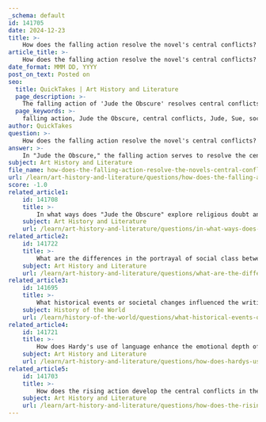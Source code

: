 ```yaml
---
_schema: default
id: 141705
date: 2024-12-23
title: >-
    How does the falling action resolve the novel's central conflicts?
article_title: >-
    How does the falling action resolve the novel's central conflicts?
date_format: MMM DD, YYYY
post_on_text: Posted on
seo:
  title: QuickTakes | Art History and Literature
  page_description: >-
    The falling action of 'Jude the Obscure' resolves central conflicts through tragic outcomes for Jude and Sue, highlighting societal constraints and the futility of their aspirations amid personal failures and societal hypocrisy.
  page_keywords: >-
    falling action, Jude the Obscure, central conflicts, Jude, Sue, societal constraints, personal failures, marriage, critique, tragedy, aspirations, loss, disillusionment, isolation, societal norms, fatalism, class limitations, religious doubt
author: QuickTakes
question: >-
    How does the falling action resolve the novel's central conflicts?
answer: >-
    In "Jude the Obscure," the falling action serves to resolve the central conflicts primarily through the tragic outcomes of the main characters, Jude and Sue. As the narrative progresses towards its conclusion, the complexities of their relationships and the societal constraints they face culminate in a series of devastating events that highlight the futility of their aspirations.\n\nThe falling action begins after the climax, where Jude and Sue's attempts to forge a life together are thwarted by societal expectations and personal failures. Jude's legal divorce from Arabella and Sue's tumultuous relationship with Phillotson illustrate the constraints of marriage and the hypocrisy surrounding it. Their struggles reflect Hardy's critique of the institution of marriage, which he portrays as flawed and unjust. This critique is central to the novel, as both Jude and Sue find themselves trapped in circumstances that lead to regret and despair.\n\nAs the story unfolds, the characters experience profound loss and disillusionment. Jude's dreams of becoming an educated man and achieving a better life are crushed by societal limitations and personal tragedies, including the death of their children. Sue's eventual withdrawal from Jude, driven by her own fears and societal pressures, further emphasizes the theme of isolation and the impossibility of escaping societal norms.\n\nThe resolution of the novel's conflicts is marked by a sense of fatalism, as both Jude and Sue are unable to escape the "tragic machinery" of their lives. Their aspirations are ultimately rendered futile, and the narrative closes on a somber note, underscoring the themes of class limitations, religious doubt, and the constraints of marriage. This falling action not only resolves the personal conflicts between the characters but also reinforces Hardy's broader commentary on the struggles of individuals against the rigid structures of society.
subject: Art History and Literature
file_name: how-does-the-falling-action-resolve-the-novels-central-conflicts.md
url: /learn/art-history-and-literature/questions/how-does-the-falling-action-resolve-the-novels-central-conflicts
score: -1.0
related_article1:
    id: 141708
    title: >-
        In what ways does "Jude the Obscure" explore religious doubt and hypocrisy?
    subject: Art History and Literature
    url: /learn/art-history-and-literature/questions/in-what-ways-does-jude-the-obscure-explore-religious-doubt-and-hypocrisy
related_article2:
    id: 141722
    title: >-
        What are the differences in the portrayal of social class between "Jude the Obscure" and "Jane Eyre"?
    subject: Art History and Literature
    url: /learn/art-history-and-literature/questions/what-are-the-differences-in-the-portrayal-of-social-class-between-jude-the-obscure-and-jane-eyre
related_article3:
    id: 141695
    title: >-
        What historical events or societal changes influenced the writing of "Jude the Obscure"?
    subject: History of the World
    url: /learn/history-of-the-world/questions/what-historical-events-or-societal-changes-influenced-the-writing-of-jude-the-obscure
related_article4:
    id: 141721
    title: >-
        How does Hardy's use of language enhance the emotional depth of the novel?
    subject: Art History and Literature
    url: /learn/art-history-and-literature/questions/how-does-hardys-use-of-language-enhance-the-emotional-depth-of-the-novel
related_article5:
    id: 141703
    title: >-
        How does the rising action develop the central conflicts in the novel?
    subject: Art History and Literature
    url: /learn/art-history-and-literature/questions/how-does-the-rising-action-develop-the-central-conflicts-in-the-novel
---
```


&nbsp;